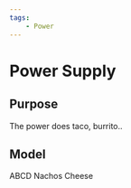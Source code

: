 ```yaml
---
tags:
    - Power
---
```


# Power Supply

## Purpose

The power does taco, burrito..

## Model

ABCD Nachos Cheese

